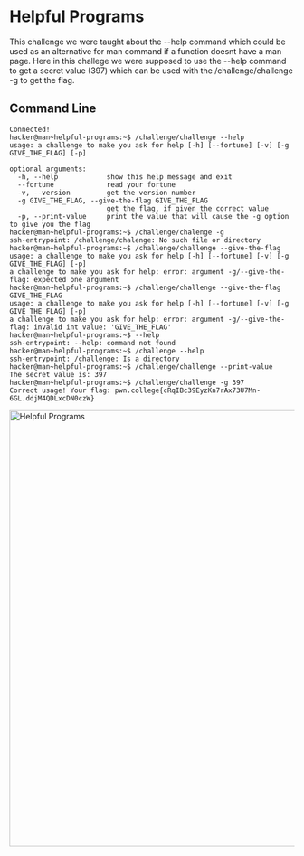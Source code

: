 # Helpful Programs
This challenge we were taught about the --help command which could be used as an alternative for man command if a function doesnt have a man page. Here in this challege we were 
supposed to use the --help command to get a secret value (397) which can be used with the /challenge/challenge -g to get the flag. 
## Command Line
```
Connected!
hacker@man~helpful-programs:~$ /challenge/challenge --help
usage: a challenge to make you ask for help [-h] [--fortune] [-v] [-g GIVE_THE_FLAG] [-p]

optional arguments:
  -h, --help            show this help message and exit
  --fortune             read your fortune
  -v, --version         get the version number
  -g GIVE_THE_FLAG, --give-the-flag GIVE_THE_FLAG
                        get the flag, if given the correct value
  -p, --print-value     print the value that will cause the -g option to give you the flag
hacker@man~helpful-programs:~$ /challenge/chalenge -g
ssh-entrypoint: /challenge/chalenge: No such file or directory
hacker@man~helpful-programs:~$ /challenge/challenge --give-the-flag
usage: a challenge to make you ask for help [-h] [--fortune] [-v] [-g GIVE_THE_FLAG] [-p]
a challenge to make you ask for help: error: argument -g/--give-the-flag: expected one argument
hacker@man~helpful-programs:~$ /challenge/challenge --give-the-flag GIVE_THE_FLAG
usage: a challenge to make you ask for help [-h] [--fortune] [-v] [-g GIVE_THE_FLAG] [-p]
a challenge to make you ask for help: error: argument -g/--give-the-flag: invalid int value: 'GIVE_THE_FLAG'
hacker@man~helpful-programs:~$ --help
ssh-entrypoint: --help: command not found
hacker@man~helpful-programs:~$ /challenge --help
ssh-entrypoint: /challenge: Is a directory
hacker@man~helpful-programs:~$ /challenge/challenge --print-value
The secret value is: 397
hacker@man~helpful-programs:~$ /challenge/challenge -g 397
Correct usage! Your flag: pwn.college{cRqIBc39EyzKn7rAx73U7Mn-6GL.ddjM4QDLxcDN0czW}
```
<img width="772" alt="Helpful Programs" src="https://github.com/user-attachments/assets/2152f951-8e7a-47e8-9618-64856e13f32d">
